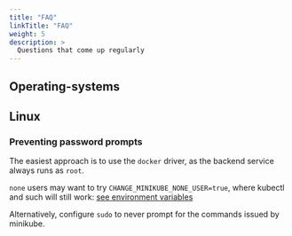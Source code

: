 ```yaml
---
title: "FAQ"
linkTitle: "FAQ"
weight: 5
description: >
  Questions that come up regularly
---
```


## Operating-systems

## Linux

### Preventing password prompts

The easiest approach is to use the `docker` driver, as the backend service always runs as `root`.

`none` users may want to try `CHANGE_MINIKUBE_NONE_USER=true`,  where kubectl and such will still work: [see environment variables](https://minikube.sigs.k8s.io/docs/reference/environment_variables/)

Alternatively, configure `sudo` to never prompt for the commands issued by minikube.
